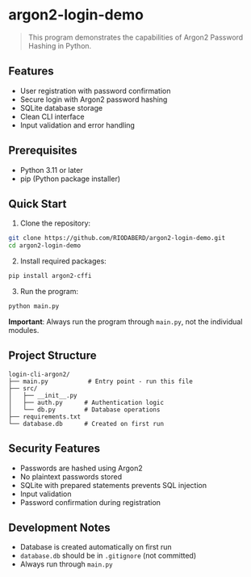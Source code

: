 # argon2-login-demo

> This program demonstrates the capabilities of Argon2 Password Hashing in Python.

## Features

- User registration with password confirmation
- Secure login with Argon2 password hashing
- SQLite database storage
- Clean CLI interface
- Input validation and error handling

## Prerequisites

- Python 3.11 or later
- pip (Python package installer)

## Quick Start

1. Clone the repository:
```bash
git clone https://github.com/RIODABERD/argon2-login-demo.git
cd argon2-login-demo
```

2. Install required packages:
```bash
pip install argon2-cffi
```

3. Run the program:
```bash
python main.py
```

**Important**: Always run the program through `main.py`, not the individual modules.

## Project Structure

```
login-cli-argon2/
├── main.py           # Entry point - run this file
├── src/
│   ├── __init__.py
│   ├── auth.py      # Authentication logic
│   └── db.py        # Database operations
├── requirements.txt
└── database.db      # Created on first run
```

## Security Features

- Passwords are hashed using Argon2
- No plaintext passwords stored
- SQLite with prepared statements prevents SQL injection
- Input validation
- Password confirmation during registration

## Development Notes

- Database is created automatically on first run
- `database.db` should be in `.gitignore` (not committed)
- Always run through `main.py`